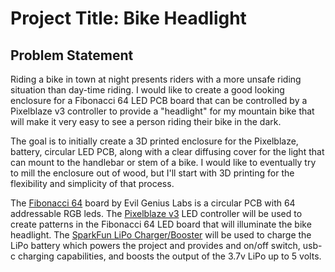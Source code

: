 # Project Title: Bike Headlight
## Problem Statement
Riding a bike in town at night presents riders with a more unsafe riding situation than day-time riding. I would like to create a good looking enclosure for a Fibonacci 64 LED PCB board that can be controlled by a Pixelblaze v3 controller to provide a "headlight" for my mountain bike that will make it very easy to see a person riding their bike in the dark.

The goal  is to initially create a 3D printed enclosure for the Pixelblaze, battery, circular LED PCB, along with a clear diffusing cover for the light that can mount to the handlebar or stem of a bike. I would like to eventually try to mill the enclosure out of wood, but I'll start with 3D printing for the flexibility and simplicity of that process.

The [Fibonacci 64](https://www.evilgeniuslabs.org/fibonacci64) board by Evil Genius Labs is a circular PCB with 64 addressable RGB leds.
The [Pixelblaze v3](https://www.bhencke.com/pixelblaze) LED controller will be used to create patterns in the Fibonacci 64 LED board that will illuminate the bike headlight.
The [SparkFun LiPo Charger/Booster](https://www.sparkfun.com/products/14411) will be used to charge the LiPo battery which powers the project and provides and on/off switch, usb-c charging capabilities, and boosts the output of the 3.7v LiPo up to 5 volts.
